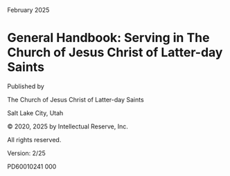 February 2025

# General Handbook: Serving in The Church of Jesus Christ of Latter-day Saints

Published by

The Church of Jesus Christ of Latter-day Saints

Salt Lake City, Utah

© 2020, 2025 by Intellectual Reserve, Inc.

All rights reserved.

Version: 2/25

PD60010241 000